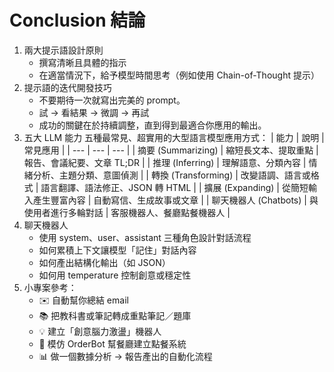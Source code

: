 # Conclusion 結論
1. 兩大提示語設計原則
    * 撰寫清晰且具體的指示
    * 在適當情況下，給予模型時間思考（例如使用 Chain-of-Thought 提示）
2. 提示語的迭代開發技巧
    * 不要期待一次就寫出完美的 prompt。
    * 試 → 看結果 → 微調 → 再試
    * 成功的關鍵在於持續調整，直到得到最適合你應用的輸出。
3. 五大 LLM 能力
   五種最常見、超實用的大型語言模型應用方式：
   | 能力 | 說明 | 常見應用 |
   | --- | --- | --- |
   | 摘要 (Summarizing) | 縮短長文本、提取重點 | 報告、會議紀要、文章 TL;DR |
   | 推理 (Inferring) | 理解語意、分類內容 | 情緒分析、主題分類、意圖偵測 |
   | 轉換 (Transforming) | 改變語調、語言或格式 | 語言翻譯、語法修正、JSON 轉 HTML |
   | 擴展 (Expanding) | 從簡短輸入產生豐富內容 | 自動寫信、生成故事或文章 |
   | 聊天機器人 (Chatbots) | 與使用者進行多輪對話 | 客服機器人、餐廳點餐機器人 |
4. 聊天機器人
    * 使用 system、user、assistant 三種角色設計對話流程
    * 如何累積上下文讓模型「記住」對話內容
    * 如何產出結構化輸出（如 JSON）
    * 如何用 temperature 控制創意或穩定性
5. 小專案參考：
    * ✉️ 自動幫你總結 email
    * 📚 把教科書或筆記轉成重點筆記／題庫
    * 💡 建立「創意腦力激盪」機器人
    * 🍕 模仿 OrderBot 幫餐廳建立點餐系統
    * 📊 做一個數據分析 → 報告產出的自動化流程


